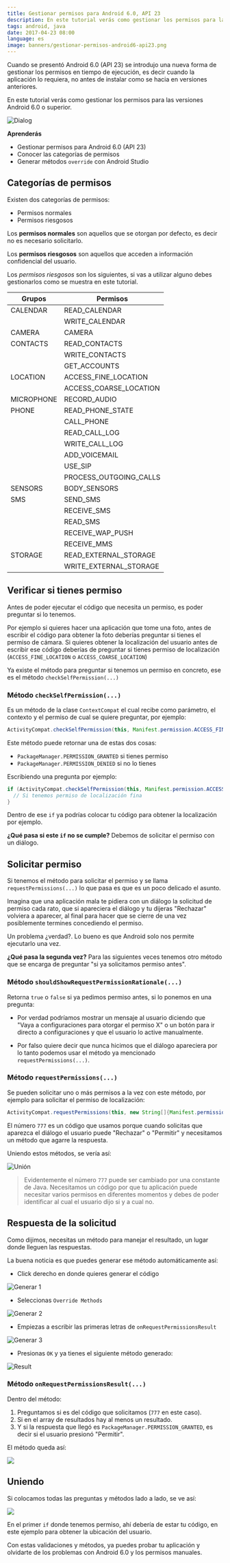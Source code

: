 ```yaml
---
title: Gestionar permisos para Android 6.0, API 23
description: En este tutorial verás como gestionar los permisos para las versiones Android 6.0 o superior.
tags: android, java
date: 2017-04-23 08:00
language: es
image: banners/gestionar-permisos-android6-api23.png
---
```


Cuando se presentó Android 6.0 (API 23) se introdujo una nueva forma de gestionar los permisos en tiempo de ejecución, es decir cuando la aplicación lo requiera, no antes de instalar como se hacia en versiones anteriores.

En este tutorial verás como gestionar los permisos para las versiones Android 6.0 o superior.

![Dialog](https://res.cloudinary.com/alvareztech/image/upload/v1492702303/labs/gestionar-permisos-android6-api23/permisodialog.png)

__Aprenderás__

* Gestionar permisos para Android 6.0 (API 23)
* Conocer las categorías de permisos
* Generar métodos `override` con Android Studio

## Categorías de permisos

Existen dos categorías de permisos:

* Permisos normales
* Permisos riesgosos

Los __permisos normales__ son aquellos que se otorgan por defecto, es decir no es necesario solicitarlo.

Los __permisos riesgosos__ son aquellos que acceden a información confidencial del usuario.

Los _permisos riesgosos_ son los siguientes, si vas a utilizar alguno debes gestionarlos como se muestra en este tutorial.

<table>
    <thead>
        <tr>
            <th>Grupos</th>
            <th>Permisos</th>
        </tr>
    </thead>
    <tbody>
        <tr>
            <td>CALENDAR</td>
            <td>READ_CALENDAR</td>
        </tr>
        <tr>
            <td></td>
            <td>WRITE_CALENDAR</td>
        </tr>
        <tr>
            <td>CAMERA</td>
            <td>CAMERA</td>
        </tr>
        <tr>
            <td>CONTACTS</td>
            <td>READ_CONTACTS</td>
        </tr>
        <tr>
            <td></td>
            <td>WRITE_CONTACTS</td>
        </tr>
        <tr>
            <td></td>
            <td>GET_ACCOUNTS</td>
        </tr>
        <tr>
            <td>LOCATION</td>
            <td>ACCESS_FINE_LOCATION</td>
        </tr>
        <tr>
            <td></td>
            <td>ACCESS_COARSE_LOCATION</td>
        </tr>
        <tr>
            <td>MICROPHONE</td>
            <td>RECORD_AUDIO</td>
        </tr>
        <tr>
            <td>PHONE</td>
            <td>READ_PHONE_STATE</td>
        </tr>
        <tr>
            <td></td>
            <td>CALL_PHONE</td>
        </tr>
        <tr>
            <td></td>
            <td>READ_CALL_LOG</td>
        </tr>
        <tr>
            <td></td>
            <td>WRITE_CALL_LOG</td>
        </tr>
        <tr>
            <td></td>
            <td>ADD_VOICEMAIL</td>
        </tr>
        <tr>
            <td></td>
            <td>USE_SIP</td>
        </tr>
        <tr>
            <td></td>
            <td>PROCESS_OUTGOING_CALLS</td>
        </tr>
        <tr>
            <td>SENSORS</td>
            <td>BODY_SENSORS</td>
        </tr>
        <tr>
            <td>SMS</td>
            <td>SEND_SMS</td>
        </tr>
        <tr>
            <td></td>
            <td>RECEIVE_SMS</td>
        </tr>
        <tr>
            <td></td>
            <td>READ_SMS</td>
        </tr>
        <tr>
            <td></td>
            <td>RECEIVE_WAP_PUSH</td>
        </tr>
        <tr>
            <td></td>
            <td>RECEIVE_MMS</td>
        </tr>
        <tr>
            <td>STORAGE</td>
            <td>READ_EXTERNAL_STORAGE</td>
        </tr>
        <tr>
            <td></td>
            <td>WRITE_EXTERNAL_STORAGE</td>
        </tr>
    </tbody>
</table>

## Verificar si tienes permiso

Antes de poder ejecutar el código que necesita un permiso, es poder preguntar si lo tenemos.

Por ejemplo si quieres hacer una aplicación que tome una foto, antes de escribir el código para obtener la foto deberías preguntar si tienes el permiso de cámara. Si quieres obtener la localización del usuario antes de escribir ese código deberías de preguntar si tienes permiso de localización (`ACCESS_FINE_LOCATION` o `ACCESS_COARSE_LOCATION`)

Ya existe el método para preguntar si tenemos un permiso en concreto, ese es el método `checkSelfPermission(...)`

### Método `checkSelfPermission(...)`

Es un método de la clase `ContextCompat` el cual recibe como parámetro, el contexto y el permiso de cual se quiere preguntar, por ejemplo:

```java
ActivityCompat.checkSelfPermission(this, Manifest.permission.ACCESS_FINE_LOCATION)
```

Este método puede retornar una de estas dos cosas:

* `PackageManager.PERMISSION_GRANTED` si tienes permiso
* `PackageManager.PERMISSION_DENIED` si no lo tienes

Escribiendo una pregunta por ejemplo:

```java
if (ActivityCompat.checkSelfPermission(this, Manifest.permission.ACCESS_FINE_LOCATION) == PackageManager.PERMISSION_GRANTED) {
  // Si tenemos permiso de localización fina
}
```

Dentro de ese `if` ya podrías colocar tu código para obtener la localización por ejemplo.

**¿Qué pasa si este `if` no se cumple?** Debemos de solicitar el permiso con un diálogo.

## Solicitar permiso

Si tenemos el método para solicitar el permiso y se llama `requestPermissions(...)` lo que pasa es que es un poco delicado el asunto.

Imagina que una aplicación mala te pidiera con un diálogo la solicitud de permiso cada rato, que si apareciera el diálogo y tu dijeras "Rechazar" volviera a aparecer, al final para hacer que se cierre de una vez posiblemente termines concediendo el permiso.

Un problema ¿verdad?. Lo bueno es que Android solo nos permite ejecutarlo una vez.

**¿Qué pasa la segunda vez?** Para las siguientes veces tenemos otro método que se encarga de preguntar "si ya solicitamos permiso antes".

### Método `shouldShowRequestPermissionRationale(...)`

Retorna `true` o `false` si ya pedimos permiso antes, si lo ponemos en una pregunta:

* Por verdad podríamos mostrar un mensaje al usuario diciendo que "Vaya a configuraciones para otorgar el permiso X" o un botón para ir directo a configuraciones y que el usuario lo active manualmente.

* Por falso quiere decir que nunca hicimos que el diálogo apareciera por lo tanto podemos usar el método ya mencionado `requestPermissions(...)`.

### Método `requestPermissions(...)`

Se pueden solicitar uno o más permisos a la vez con este método, por ejemplo para solicitar el permiso de localización:

```java
ActivityCompat.requestPermissions(this, new String[]{Manifest.permission.ACCESS_FINE_LOCATION}, 777);
```

El número `777` es un código que usamos porque cuando solicitas que aparezca el diálogo el usuario puede "Rechazar" o "Permitir" y necesitamos un método que agarre la respuesta.

Uniendo estos métodos, se vería así:

![Unión](https://res.cloudinary.com/alvareztech/image/upload/v1492705010/labs/gestionar-permisos-android6-api23/ifs.png)

> Evidentemente el número `777` puede ser cambiado por una constante de Java. Necesitamos un código por que tu aplicación puede necesitar varios permisos en diferentes momentos y debes de poder identificar al cual el usuario dijo si y a cual no.

## Respuesta de la solicitud

Como dijimos, necesitas un método para manejar el resultado, un lugar donde lleguen las respuestas.

La buena noticia es que puedes generar ese método automáticamente así:

* Click derecho en donde quieres generar el código

![Generar 1](https://res.cloudinary.com/alvareztech/image/upload/v1492701077/labs/gestionar-permisos-android6-api23/generate.png)

* Seleccionas `Override Methods`

![Generar 2](https://res.cloudinary.com/alvareztech/image/upload/v1492702933/labs/gestionar-permisos-android6-api23/override.png)

* Empiezas a escribir las primeras letras de `onRequestPermissionsResult`

![Generar 3](https://res.cloudinary.com/alvareztech/image/upload/v1492701341/labs/gestionar-permisos-android6-api23/onrequestpermission.png)

* Presionas `OK` y ya tienes el siguiente método generado:

![Result](https://res.cloudinary.com/alvareztech/image/upload/v1492701544/labs/gestionar-permisos-android6-api23/requestpermissionresult_code.png)


### Método `onRequestPermissionsResult(...)`

Dentro del método:

1. Preguntamos si es del código que solicitamos (`777` en este caso).
2. Si en el array de resultados hay al menos un resultado.
3. Y si la respuesta que llegó es `PackageManager.PERMISSION_GRANTED`, es decir si el usuario presionó "Permitir".

El método queda así:

![](https://res.cloudinary.com/alvareztech/image/upload/v1492703396/labs/gestionar-permisos-android6-api23/onrequestall.png)

## Uniendo

Si colocamos todas las preguntas y métodos lado a lado, se ve así:

![](https://res.cloudinary.com/alvareztech/image/upload/v1492705535/labs/gestionar-permisos-android6-api23/all.png)

En el primer `if` donde tenemos permiso, ahí debería de estar tu código, en este ejemplo para obtener la ubicación del usuario.

Con estas validaciones y métodos, ya puedes probar tu aplicación y olvidarte de los problemas con Android 6.0 y los permisos manuales.
